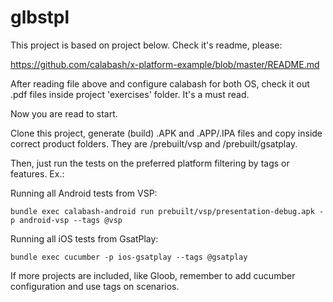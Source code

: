 # glbstpl

This project is based on project below. Check it's readme, please:

https://github.com/calabash/x-platform-example/blob/master/README.md

After reading file above and configure calabash for both OS, check it out .pdf files inside project 'exercises' folder. It's a must read.

Now you are read to start. 

Clone this project, generate (build) .APK and .APP/.IPA files and copy inside correct product folders. They are /prebuilt/vsp and /prebuilt/gsatplay.

Then, just run the tests on the preferred platform filtering by tags or features. Ex.:

Running all Android tests from VSP:

    bundle exec calabash-android run prebuilt/vsp/presentation-debug.apk -p android-vsp --tags @vsp

Running all iOS tests from GsatPlay:

    bundle exec cucumber -p ios-gsatplay --tags @gsatplay


If more projects are included, like Gloob, remember to add cucumber configuration and use tags on scenarios. 
